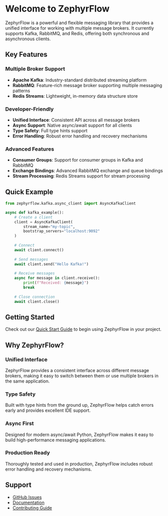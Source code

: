 # Welcome to ZephyrFlow

ZephyrFlow is a powerful and flexible messaging library that provides a unified interface for working with multiple message brokers. It currently supports Kafka, RabbitMQ, and Redis, offering both synchronous and asynchronous clients.

## Key Features

### Multiple Broker Support
- **Apache Kafka**: Industry-standard distributed streaming platform
- **RabbitMQ**: Feature-rich message broker supporting multiple messaging patterns
- **Redis Streams**: Lightweight, in-memory data structure store

### Developer-Friendly
- **Unified Interface**: Consistent API across all message brokers
- **Async Support**: Native async/await support for all clients
- **Type Safety**: Full type hints support
- **Error Handling**: Robust error handling and recovery mechanisms

### Advanced Features
- **Consumer Groups**: Support for consumer groups in Kafka and RabbitMQ
- **Exchange Bindings**: Advanced RabbitMQ exchange and queue bindings
- **Stream Processing**: Redis Streams support for stream processing

## Quick Example

```python
from zephyrflow.kafka.async_client import AsyncKafkaClient

async def kafka_example():
    # Create a client
    client = AsyncKafkaClient(
        stream_name="my-topic",
        bootstrap_servers="localhost:9092"
    )
    
    # Connect
    await client.connect()
    
    # Send messages
    await client.send("Hello Kafka!")
    
    # Receive messages
    async for message in client.receive():
        print(f"Received: {message}")
        break
    
    # Close connection
    await client.close()
```

## Getting Started

Check out our [Quick Start Guide](getting-started/quickstart.md) to begin using ZephyrFlow in your project.

## Why ZephyrFlow?

### Unified Interface
ZephyrFlow provides a consistent interface across different message brokers, making it easy to switch between them or use multiple brokers in the same application.

### Type Safety
Built with type hints from the ground up, ZephyrFlow helps catch errors early and provides excellent IDE support.

### Async First
Designed for modern async/await Python, ZephyrFlow makes it easy to build high-performance messaging applications.

### Production Ready
Thoroughly tested and used in production, ZephyrFlow includes robust error handling and recovery mechanisms.

## Support

- [GitHub Issues](https://github.com/zbytealchemy/zephyrflow/issues)
- [Documentation](https://zbytealchemy.github.io/zephyrflow)
- [Contributing Guide](development/contributing.md)

